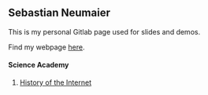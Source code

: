 ## Sebastian Neumaier

This is my personal Gitlab page used for slides and demos.

Find my webpage [here](https://sebneumaier.wordpress.com/).

#### Science Academy

1. [History of the Internet](academy/internet.html)
